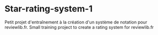# Star-rating-system-1
Petit projet d'entraînement à la création d'un système de notation pour reviewlib.fr. Small training project to create a rating system for reviewlib.fr
